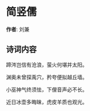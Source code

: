 # 简竖儒

**作者**: 刘兼

## 诗词内容

蹄涔岂信有沧浪，萤火何堪并太阳。

渊奥未曾探禹穴，矜夸便拟越丘墙。

小巫神气终须怯，下俚音声必不长。

近日冰壶多晦昧，虎皮羊质也观光。

